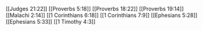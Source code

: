 [[Judges 21:22]]
[[Proverbs 5:18]]
[[Proverbs 18:22]]
[[Proverbs 19:14]]
[[Malachi 2:14]]
[[1 Corinthians 6:18]]
[[1 Corinthians 7:9]]
[[Ephesians 5:28]]
[[Ephesians 5:33]]
[[1 Timothy 4:3]]
